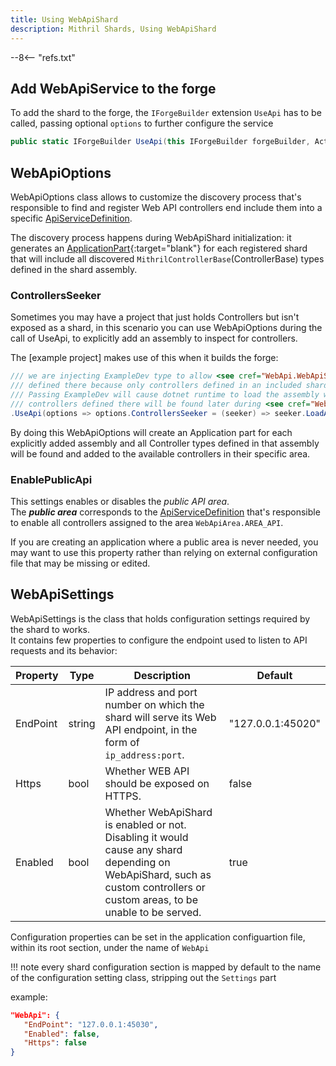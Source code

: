 ```yaml
---
title: Using WebApiShard
description: Mithril Shards, Using WebApiShard
---
```


--8<-- "refs.txt"

## Add WebApiService to the forge

To add the shard to the forge, the `IForgeBuilder` extension `UseApi` has to be called, passing optional `options` to further configure the service

```c#
public static IForgeBuilder UseApi(this IForgeBuilder forgeBuilder, Action<WebApiOptions>? options = null)
```



## WebApiOptions

WebApiOptions class allows to customize the discovery process that's responsible to find and register Web API controllers end include them into a specific [ApiServiceDefinition](#apiservicedefinition).

The discovery process happens during WebApiShard initialization: it generates an [ApplicationPart](https://docs.microsoft.com/en-us/dotnet/api/microsoft.aspnetcore.mvc.applicationparts.applicationpart?view=aspnetcore-5.0){:target="blank"} for each registered shard that will include all discovered `MithrilControllerBase`(ControllerBase) types defined in the shard assembly.

### ControllersSeeker

Sometimes you may have a project that just holds Controllers but isn't exposed as a shard, in this scenario you can use WebApiOptions during the call of UseApi, to explicitly add an assembly to inspect for controllers.

The [example project] makes use of this when it builds the forge:

```c#
/// we are injecting ExampleDev type to allow <see cref="WebApi.WebApiShard"/> to find all the controllers
/// defined there because only controllers defined in an included shard assemblies are discovered automatically.
/// Passing ExampleDev will cause dotnet runtime to load the assembly where ExampleDev Type is defined and every
/// controllers defined there will be found later during <see cref="WebApi.WebApiShard"/> initialization.
.UseApi(options => options.ControllersSeeker = (seeker) => seeker.LoadAssemblyFromType<ExampleDev>())
```

By doing this WebApiOptions will create an Application part for each explicitly added assembly and all Controller types defined in that assembly will be found and added to the available controllers in their specific area.

### EnablePublicApi

This settings enables or disables the *public API area*.  
The ***public area*** corresponds to the [ApiServiceDefinition](#apiservicedefinition) that's responsible to enable all controllers assigned to the area `WebApiArea.AREA_API`. 

If you are creating an application where a public area is never needed, you may want to use this property rather than relying on external configuration file that may be missing or edited.



## WebApiSettings

WebApiSettings is the class that holds configuration settings required by the shard to works.  
It contains few properties to configure the endpoint used to listen to API requests and its behavior:

| Property | Type   | Description                                                  | Default           |
| -------- | ------ | ------------------------------------------------------------ | ----------------- |
| EndPoint | string | IP address and port number on which the shard will serve its Web API endpoint, in the form of `ip_address:port`. | "127.0.0.1:45020" |
| Https    | bool   | Whether WEB API should be exposed on HTTPS.                  | false             |
| Enabled  | bool   | Whether WebApiShard is enabled or not. Disabling it would cause any shard depending on WebApiShard, such as custom controllers or custom areas, to be unable to be served. | true              |



Configuration properties can be set in the application configuartion file, within its root section, under the name of `WebApi`

!!! note
	every shard configuration section is mapped by default to the name of the configuration setting class, stripping out the `Settings` part

example:

```json
"WebApi": {
   "EndPoint": "127.0.0.1:45030",
   "Enabled": false,
   "Https": false
}
```